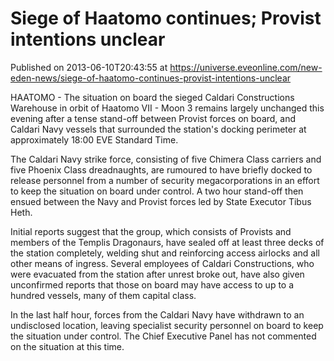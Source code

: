 # Siege of Haatomo continues; Provist intentions unclear
Published on 2013-06-10T20:43:55 at https://universe.eveonline.com/new-eden-news/siege-of-haatomo-continues-provist-intentions-unclear

HAATOMO - The situation on board the sieged Caldari Constructions Warehouse in orbit of Haatomo VII - Moon 3 remains largely unchanged this evening after a tense stand-off between Provist forces on board, and Caldari Navy vessels that surrounded the station's docking perimeter at approximately 18:00 EVE Standard Time.

The Caldari Navy strike force, consisting of five Chimera Class carriers and five Phoenix Class dreadnaughts, are rumoured to have briefly docked to release personnel from a number of security megacorporations in an effort to keep the situation on board under control. A two hour stand-off then ensued between the Navy and Provist forces led by State Executor Tibus Heth.

Initial reports suggest that the group, which consists of Provists and members of the Templis Dragonaurs, have sealed off at least three decks of the station completely, welding shut and reinforcing access airlocks and all other means of ingress. Several employees of Caldari Constructions, who were evacuated from the station after unrest broke out, have also given unconfirmed reports that those on board may have access to up to a hundred vessels, many of them capital class.

In the last half hour, forces from the Caldari Navy have withdrawn to an undisclosed location, leaving specialist security personnel on board to keep the situation under control. The Chief Executive Panel has not commented on the situation at this time.

